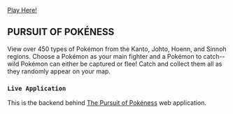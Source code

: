 [Play Here!](https://pursuit-of-pokeness.herokuapp.com)

## PURSUIT OF POKÉNESS
View over 450 types of Pokémon from the Kanto, Johto, Hoenn, and Sinnoh regions. Choose a Pokémon as your main fighter and a Pokémon to catch-- wild Pokémon can either be captured or flee! Catch and collect them all as they randomly appear on your map.

### `Live Application`
This is the backend behind [The Pursuit of Pokéness](https://github.com/syun07/heroku_frontend_pursuit_of_pokness) web application.  

